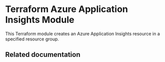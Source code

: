 # Terraform Azure Application Insights Module

This Terraform module creates an Azure Application Insights resource in a specified resource group.

<!-- BEGIN_TF_DOCS -->

<!-- END_TF_DOCS -->

## Related documentation